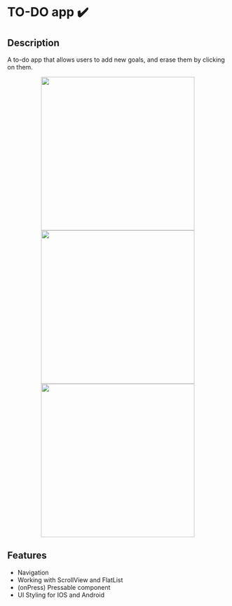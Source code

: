 # TO-DO app ✔️

## Description

A to-do app that allows users to add new goals, and erase them by clicking on them.

<p align="center">
  <img src="https://i.imgur.com/2egYDBx.jpg" width="350">
  <img src="https://i.imgur.com/nMs34hF.jpg" width="350">
  <img src="https://i.imgur.com/ALFEHsF.jpg" width="350">
</p>

## Features

- Navigation
- Working with ScrollView and FlatList
- (onPress) Pressable component
- UI Styling for IOS and Android
